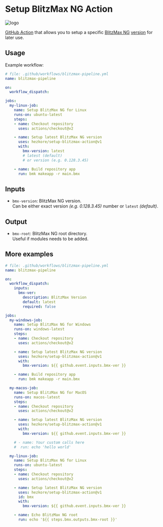 # Setup BlitzMax NG Action
![logo](https://github.com/Hezkore/setup-blitzmax-action/blob/v1/icons/extension-icon.png?raw=true)

[GitHub Action](https://github.com/features/actions) that allows you to setup a specific [BlitzMax NG](https://blitzmax.org/) [version](https://github.com/bmx-ng/bmx-ng/tags) for later use.

## Usage
Example workflow:
```yml
# file: .github/workflows/blitzmax-pipeline.yml
name: blitzmax-pipeline

on:
  workflow_dispatch:

jobs:
  my-linux-job:
    name: Setup BlitzMax NG for Linux
    runs-on: ubuntu-latest
    steps:
    - name: Checkout repository
      uses: actions/checkout@v2

    - name: Setup latest BlitzMax NG version
      uses: hezkore/setup-blitzmax-action@v1
      with:
        bmx-version: latest
        # latest (default)
        # or version (e.g. 0.128.3.45)

    - name: Build repository app
      run: bmk makeapp -r main.bmx
```

## Inputs

* `bmx-version`: BlitzMax NG version.\
  Can be either exact version _(e.g. 0.128.3.45)_ number or `latest` _(default)_.

## Output

* `bmx-root`: BlitzMax NG root directory.\
  Useful if modules needs to be added.

## More examples
```yml
# file: .github/workflows/blitzmax-pipeline.yml
name: blitzmax-pipeline

on:
  workflow_dispatch:
    inputs:
      bmx-ver:
        description: BlitzMax Version
        default: latest
        required: false

jobs:
  my-windows-job:
    name: Setup BlitzMax NG for Windows
    runs-on: windows-latest
    steps:
    - name: Checkout repository
      uses: actions/checkout@v2

    - name: Setup latest BlitzMax NG version
      uses: hezkore/setup-blitzmax-action@v1
      with:
        bmx-version: ${{ github.event.inputs.bmx-ver }}

    - name: Build repository app
      run: bmk makeapp -r main.bmx

  my-macos-job:
    name: Setup BlitzMax NG for MacOS
    runs-on: macos-latest
    steps:
    - name: Checkout repository
      uses: actions/checkout@v2

    - name: Setup latest BlitzMax NG version
      uses: hezkore/setup-blitzmax-action@v1
      with:
        bmx-version: ${{ github.event.inputs.bmx-ver }}

    # - name: Your custom calls here
    #  run: echo 'hello world'

  my-linux-job:
    name: Setup BlitzMax NG for Linux
    runs-on: ubuntu-latest
    steps:
    - name: Checkout repository
      uses: actions/checkout@v2

    - name: Setup latest BlitzMax NG version
      uses: hezkore/setup-blitzmax-action@v1
      id: bmx
      with:
        bmx-version: ${{ github.event.inputs.bmx-ver }}

    - name: Echo BlitzMax NG root
      run: echo '${{ steps.bmx.outputs.bmx-root }}'
```